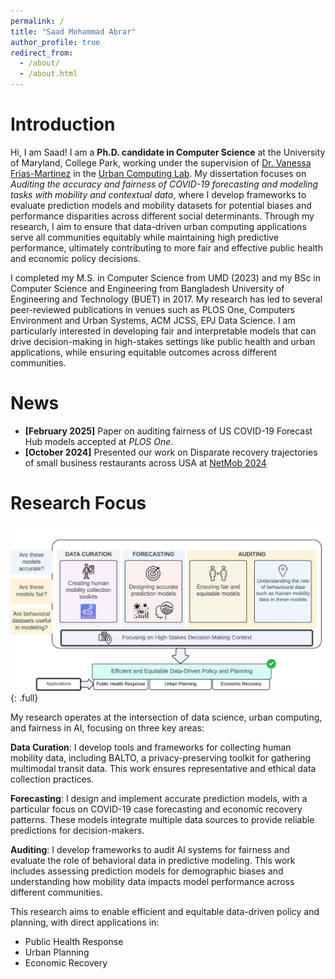 ```yaml
---
permalink: /
title: "Saad Mohammad Abrar"
author_profile: true
redirect_from:
  - /about/
  - /about.html
---
```

# Introduction

Hi, I am Saad! I am a **Ph.D. candidate in Computer Science** at the University of Maryland, College Park, working under the supervision of [Dr. Vanessa Frias-Martinez](https://vanessafriasmartinez.umiacs.io/) in the [Urban Computing Lab](https://www.urbancomputinglab.org/). My dissertation focuses on *Auditing the accuracy and fairness of COVID-19 forecasting and modeling tasks with mobility and contextual data*, where I develop frameworks to evaluate prediction models and mobility datasets for potential biases and performance disparities across different social determinants. Through my research, I aim to ensure that data-driven urban computing applications serve all communities equitably while maintaining high predictive performance, ultimately contributing to more fair and effective public health and economic policy decisions.

I completed my M.S. in Computer Science from UMD (2023) and my BSc in Computer Science and Engineering from Bangladesh University of Engineering and Technology (BUET) in 2017. My research has led to several peer-reviewed publications in venues such as PLOS One, Computers Environment and Urban Systems, ACM JCSS, EPJ Data Science. I am particularly interested in developing fair and interpretable models that can drive decision-making in high-stakes settings like public health and urban applications, while ensuring equitable outcomes across different communities.

# News
- **[February 2025]** Paper on auditing fairness of US COVID-19 Forecast Hub models accepted at *PLOS One*.
- **[October 2024]** Presented our work on Disparate recovery trajectories of small business restaurants across USA at [NetMob 2024](https://netmob.org/)


# Research Focus


![Research Framework](/images/ResearchFocus.png){: .full}

My research operates at the intersection of data science, urban computing, and fairness in AI, focusing on three key areas:

**Data Curation**: I develop tools and frameworks for collecting human mobility data, including BALTO, a privacy-preserving toolkit for gathering multimodal transit data. This work ensures representative and ethical data collection practices.

**Forecasting**: I design and implement accurate prediction models, with a particular focus on COVID-19 case forecasting and economic recovery patterns. These models integrate multiple data sources to provide reliable predictions for decision-makers.

**Auditing**: I develop frameworks to audit AI systems for fairness and evaluate the role of behavioral data in predictive modeling. This work includes assessing prediction models for demographic biases and understanding how mobility data impacts model performance across different communities.

This research aims to enable efficient and equitable data-driven policy and planning, with direct applications in:
- Public Health Response
- Urban Planning
- Economic Recovery


<!--
# Recent Publications

- **Analysis of performance improvements and bias associated with the use of human mobility data in COVID-19 case prediction models**  
  _ACM Journal on Computing and Sustainable Societies, 2023_

- **The BALTO Toolkit: A New Approach to Ethical and Sustainable Data Collection for Equitable Public Transit**  
  _ACM SIGCAS/SIGCHI Conference on Computing and Sustainable Societies, 2023_

- **Auditing the fairness of place-based crime prediction models implemented with deep learning approaches**  
  _Computers, Environment and Urban Systems, 2023_

- **Enhancing short-term crime prediction with human mobility flows and deep learning architectures**  
  _EPJ Data Science, 2022_

# Awards and Recognition

- CS Summer Research Fellowship (2021)
- UMIACS Award (Spring 2022, Summer 2022)
- Undergraduate University Merit Scholarship (2013)

# Professional Service

Served as a reviewer for:

- KDD (2021, 2022)
- WSDM 2022
- ACM Compass 2023
- EPJ Data Science
- ACM JCSS
- PLOS One
- IEEE Transactions on Computational Social Systems
-->